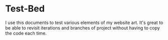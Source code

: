 # Test-Bed
I use this documents to test various elements of my website art. It's great to be able to revisit iterations and branches of project without having to copy the code each time.
